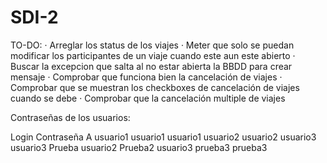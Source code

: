 # SDI-2

TO-DO:
  · Arreglar los status de los viajes
  · Meter que solo se puedan modificar los participantes de un viaje cuando este aun este abierto
  · Buscar la excepcion que salta al no estar abierta la BBDD para crear mensaje
  · Comprobar que funciona bien la cancelación de viajes
  · Comprobar que se muestran los checkboxes de cancelación de viajes cuando se debe
  · Comprobar que la cancelación multiple de viajes
  
  
Contraseñas de los usuarios:

Login     Contraseña
A         usuario1
usuario1  usuario1
usuario2  usuario2
usuario3  usuario3
Prueba    usuario2
Prueba2   usuario3
prueba3   prueba3
